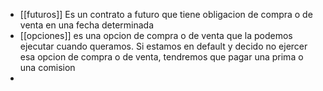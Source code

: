- [[futuros]] Es un contrato a futuro que tiene obligacion de compra o de venta en una fecha determinada
- [[opciones]] es una opcion de compra o de venta que la podemos ejecutar cuando queramos. Si estamos en default y decido no ejercer esa opcion de compra o de venta, tendremos que pagar una prima o una comision
-